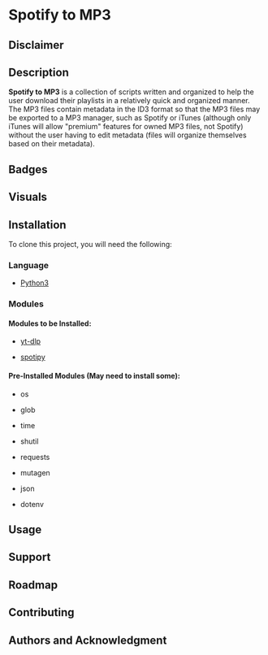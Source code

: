 # Spotify to MP3

## Disclaimer


## Description

**Spotify to MP3** is a collection of scripts written and organized to help the user download their playlists in a relatively quick and organized manner. The MP3 files contain metadata in the ID3 format so that the MP3 files may be exported to a MP3 manager, such as Spotify or iTunes (although only iTunes will allow "premium" features for owned MP3 files, not Spotify) without the user having to edit metadata (files will organize themselves based on their metadata).

## Badges

## Visuals

## Installation
To clone this project, you will need the following:
### Language
* [Python3](https://www.python.org/downloads/)
### Modules
#### Modules to be Installed:
* [yt-dlp](https://github.com/yt-dlp/yt-dlp)

* [spotipy](https://github.com/spotipy-dev/spotipy)

#### Pre-Installed Modules (May need to install some):
* os

* glob

* time

* shutil

* requests

* mutagen

* json

* dotenv

## Usage

## Support

## Roadmap

## Contributing

## Authors and Acknowledgment

